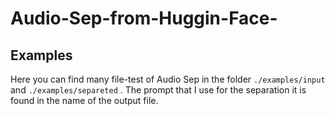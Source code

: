 # Audio-Sep-from-Huggin-Face-
## Examples
Here you can find many file-test of Audio Sep in the folder  `./examples/input`  and  `./examples/separeted` .
The prompt that I use for the separation it is found in the name of the output file.
